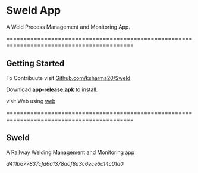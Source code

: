 # Sweld App
A Weld Process Management and Monitoring App.

===========================================================================================
## Getting Started

To Contribuute 
visit [Github.com/ksharma20/Sweld](https://www.github.com/ksharma20/Sweld/)

Download [**app-release.apk**](/build/app/outputs/flutter-apk/app-release.apk) to install.

visit Web using [web](/build/web/index.html)


===========================================================================================
## Sweld
A Railway Welding Management and Monitoring app

  *d411b677837cfd6a1378a0f8a3c6ece6c14c01d0*

